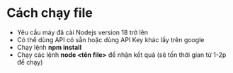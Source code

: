 # Cách chạy file
* Yêu cầu máy đã cài Nodejs version 18 trờ lên
* Có thể dùng API có sẵn hoặc dùng API Key khác lấy trên google 
* Chạy lệnh **npm install**
* Chạy các lệnh **node <tên file>** để nhận kết quả (sẽ tốn thời gian từ 1-2p để chạy)

